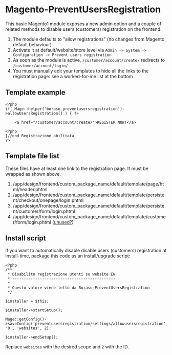 # Magento-PreventUsersRegistration
This basic Magento1 module exposes a new admin option and a couple of related methods to disable users (customers) registration on the frontend.

1. The module defaults to "allow registrations" (no changes from Magento default behaviour)
1. Activate it at default/website/store level via `Admin -> System -> Configuration -> Prevent users registration`
1. As soon as the module is active, `/customer/account/create/` redirects to `/customer/account/login/`
1. You must manually edit your templates to hide all the links to the registration page: see a worked-for-me list at the bottom


Template example
----------------
````
<?php
if( Mage::helper('boraso_preventusersregistration')->allowUsersRegistration() ) { ?>

	<a href="/customer/account/create/">REGISTER NOW!</a>

<?php
}//end Registrazione abilitata
?>
````


Template file list
------------------
These files have at least one link to the registration page. It must be wrapped as shown above.

1. /app/design/frontend/custom_package_name/default/template/page/html/header.phtml
1. /app/design/frontend/custom_package_name/default/template/persistent/checkout/onepage/login.phtml
1. /app/design/frontend/custom_package_name/default/template/persistent/customer/form/login.phtml
1. /app/design/frontend/custom_package_name/default/template/customer/form/login.phtml ([unused?](https://magento.stackexchange.com/a/187996/50130))



Install script
--------------
If you want to automatically disable disable users (customers) registration at install-time, package this code as an install/upgrade script:

````
<?php
/**
 * Disabilito registrazione utenti su website EN
 * ---------------------------------------------
 *
 * Questo valore viene letto da Boraso_PreventUsersRegistration
 */

$installer = $this;

$installer->startSetup();

Mage::getConfig()->saveConfig('preventusersregistration/settings/allowusersregistration', '0', 'websites', 2);

$installer->endSetup();
````

Replace `websites` with the desired scope and `2` with the ID.
